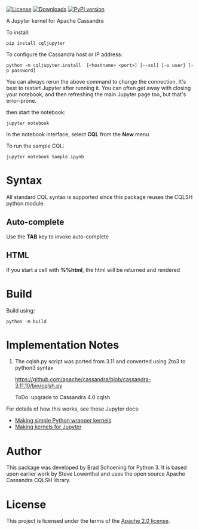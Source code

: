 [![License](https://img.shields.io/badge/License-Apache%202.0-blue.svg)](https://opensource.org/licenses/Apache-2.0)
[![Downloads](https://pepy.tech/badge/cqljupyter)](https://pepy.tech/project/cqljupyer)
[![PyPI version](https://badge.fury.io/py/cqljupyter.svg)](https://badge.fury.io/py/cqljupyter)

A Jupyter kernel for Apache Cassandra

To install:

    pip install cqljupyter

To configure the Cassandra host or IP address:

    python -m cqljupyter.install  [<hostname> <port>] [--ssl] [-u user] [-p password]

You can always rerun the above command to change the connection. It's best to restart Jupyter after running it. 
You can often get away with closing your notebook, and then refreshing the main Jupyter page too, but that's
error-prone.

then start the notebook:

    jupyter notebook

In the notebook interface, select **CQL** from the **New** menu

To run the sample CQL:

    jupyter notebook Sample.ipynb

Syntax
======

All standard CQL syntax is supported since this package reuses the CQLSH python module.

Auto-complete
-------------

Use the **TAB** key to invoke auto-complete

HTML
----

If you start a cell with **%%html**, the html will be returned and rendered

Build
=====
Build using:

    python -m build

Implementation Notes
====================

1.  The cqlsh.py script was ported from 3.11 and converted using 2to3 to python3
    syntax

    <https://github.com/apache/cassandra/blob/cassandra-3.11.10/bin/cqlsh.py>

    ToDo: upgrade to Cassandra 4.0 cqlsh

For details of how this works, see these Jupyter docs:
* [Making simple Python wrapper kernels](http://jupyter-client.readthedocs.org/en/latest/wrapperkernels.html)
* [Making kernels for Jupyter](https://jupyter-client.readthedocs.io/en/stable/kernels.html)

Author
======

This package was developed by Brad Schoening for Python 3. It is based upon earlier work 
by Steve Lowenthal and uses the open source Apache Cassandra CQLSH library.

License
=======

This project is licensed under the terms of the [Apache 2.0 license](https://www.apache.org/licenses/LICENSE-2.0).

